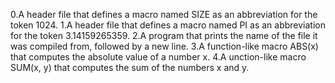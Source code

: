 0.A header file that defines a macro named SIZE as an abbreviation for the token 1024.
1.A header file that defines a macro named PI as an abbreviation for the token 3.14159265359.
2.A program that prints the name of the file it was compiled from, followed by a new line.
3.A function-like macro ABS(x) that computes the absolute value of a number x.
4.A unction-like macro SUM(x, y) that computes the sum of the numbers x and y.
